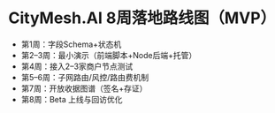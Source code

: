 # CityMesh.AI 8周落地路线图（MVP）

- 第1周：字段Schema+状态机
- 第2–3周：最小演示（前端脚本+Node后端+托管）
- 第4周：接入2–3家商户节点测试
- 第5–6周：子网路由/风控/路由费机制
- 第7周：开放收据图谱（签名+存证）
- 第8周：Beta 上线与回访优化
